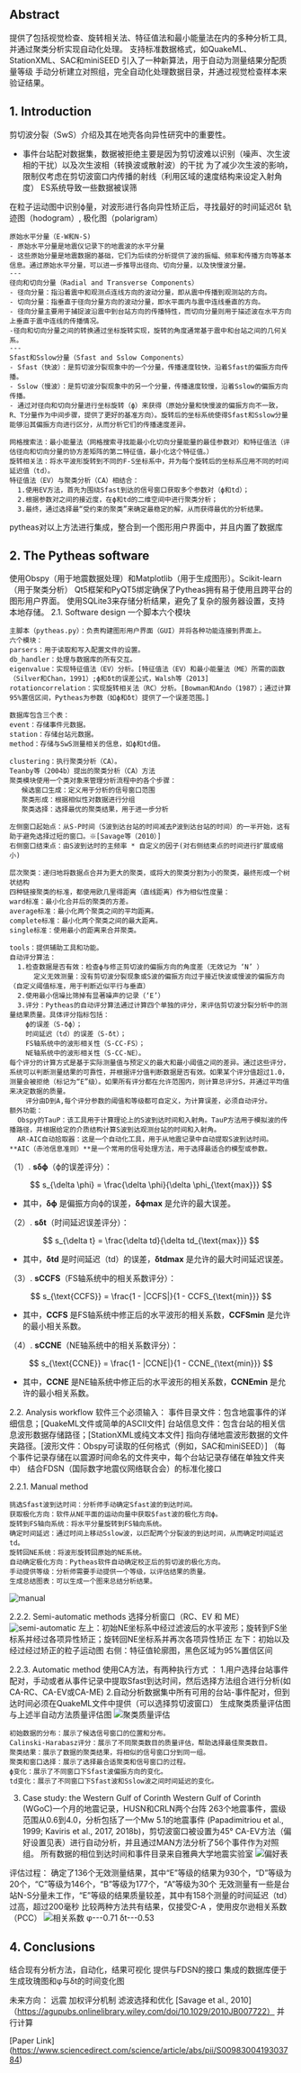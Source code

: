 ## Abstract
提供了包括视觉检查、旋转相关法、特征值法和最小能量法在内的多种分析工具,并通过聚类分析实现自动化处理。
支持标准数据格式，如QuakeML、StationXML、SAC和miniSEED
引入了一种新算法，用于自动为测量结果分配质量等级
手动分析建立对照组，完全自动化处理数据目录，并通过视觉检查样本来验证结果。

## 1. Introduction 
  剪切波分裂（SwS）介绍及其在地壳各向异性研究中的重要性。
 * 事件台站配对数据集，数据被拒绝主要是因为剪切波难以识别（噪声、次生波相的干扰）以及次生波相（转换波或散射波）的干扰
 为了减少次生波的影响，限制仅考虑在剪切波窗口内传播的射线（利用区域的速度结构来设定入射角度）
 ES系统导致一些数据被误筛

 在粒子运动图中识别ϕ量，对波形进行各向异性矫正后，寻找最好的时间延迟δt
 轨迹图（hodogram）, 极化图（polarigram）

```
原始水平分量（E-W和N-S)
- 原始水平分量是地震仪记录下的地震波的水平分量
- 这些原始分量是地震数据的基础，它们为后续的分析提供了波的振幅、频率和传播方向等基本信息。通过原始水平分量，可以进一步推导出径向、切向分量，以及快慢波分量。
---
径向和切向分量（Radial and Transverse Components）
- 径向分量：指沿着震中和观测点连线方向的波动分量，即从震中传播到观测站的方向。
- 切向分量：指垂直于径向分量方向的波动分量，即水平面内与震中连线垂直的方向。
- 径向分量主要用于捕捉波沿震中到台站方向的传播特性，而切向分量则用于描述波在水平方向上垂直于震中连线的传播情况。
-径向和切向分量之间的转换通过坐标旋转实现，旋转的角度通常基于震中和台站之间的几何关系。
---
Sfast和Sslow分量（Sfast and Sslow Components）
- Sfast（快波）：是剪切波分裂现象中的一个分量，传播速度较快，沿着Sfast的偏振方向传播。
- Sslow（慢波）：是剪切波分裂现象中的另一个分量，传播速度较慢，沿着Sslow的偏振方向传播。
- 通过对径向和切向分量进行坐标旋转（ϕ）来获得（原始分量和快慢波的偏振方向不一致，R、T分量作为中间步骤，提供了更好的基准方向）。旋转后的坐标系统使得Sfast和Sslow分量能够沿其偏振方向进行区分，从而分析它们的传播速度差异。
```

    网格搜索法：最小能量法（网格搜索寻找能最小化切向分量能量的最佳参数对）和特征值法（评估径向和切向分量的协方差矩阵的第二特征值，最小化这个特征值。）
    旋转相关法：将水平波形旋转到不同的F-S坐标系中，并为每个旋转后的坐标系应用不同的时间延迟值（td）。
    特征值法（EV）与聚类分析（CA）相结合：
      1.使用EV方法，首先为围绕Sfast到达的信号窗口获取多个参数对（ϕ和td）；
      2.根据参数对之间的接近度，在ϕ和td的二维空间中进行聚类分析；
      3.最终，通过选择最“受约束的聚类”来确定最稳定的解，从而获得最优的分析结果。

pytheas对以上方法进行集成，整合到一个图形用户界面中，并且内置了数据库

## 2. The Pytheas software
使用Obspy（用于地震数据处理）和Matplotlib（用于生成图形）。Scikit-learn（用于聚类分析）
Qt5框架和PyQT5绑定确保了Pytheas拥有易于使用且跨平台的图形用户界面。
使用SQLite3来存储分析结果，避免了复杂的服务器设置，支持本地存储。
2.1. Software design 
一个脚本六个模块
```
主脚本（pytheas.py）：负责构建图形用户界面（GUI）并将各种功能连接到界面上。
六个模块：
parsers：用于读取和写入配置文件的设置。
db_handler：处理与数据库的所有交互。
eigenvalue：实现特征值法（EV）分析。[特征值法（EV）和最小能量法（ME）所需的函数（Silver和Chan，1991）;ϕ和δt的误差公式，Walsh等（2013]
rotationcorrelation：实现旋转相关法（RC）分析。[Bowman和Ando（1987）；通过计算95%置信区间，Pytheas为参数（如ϕ和δt）提供了一个误差范围。]

数据库包含三个表：
event：存储事件元数据。
station：存储台站元数据。
method：存储与SwS测量相关的信息，如ϕ和td值。
```
```
clustering：执行聚类分析（CA）。
Teanby等（2004b）提出的聚类分析（CA）方法
聚类模块使用一个类对象来管理分析流程中的各个步骤：
   候选窗口生成：定义用于分析的信号窗口范围
   聚类形成：根据相似性对数据进行分组
   聚类选择：选择最优的聚类结果，用于进一步分析

左侧窗口起始点：从S-P时间（S波到达台站的时间减去P波到达台站的时间）的一半开始，这有助于避免选择过短的窗口。※[Savage等（2010）]
右侧窗口结束点：由S波到达时的主频率 * 自定义的因子(对右侧结束点的时间进行扩展或缩小)

层次聚类：递归地将数据点合并为更大的聚类，或将大的聚类分割为小的聚类，最终形成一个树状结构
四种链接聚类的标准，都使用欧几里得距离（直线距离）作为相似性度量：
ward标准：最小化合并后的聚类的方差。
average标准：最小化两个聚类之间的平均距离。
complete标准：最小化两个聚类之间的最大距离。
single标准：使用最小的距离来合并聚类。
```

```
tools：提供辅助工具和功能。
自动评分算法：
  1.检查数据是否有效：检查ϕ与修正剪切波的偏振方向的角度差（无效记为 ‘N’ ）
      定义无效测量：没有剪切波分裂现象或S波的偏振方向过于接近快波或慢波的偏振方向（自定义阈值标准，用于判断近似平行与垂直）
  2.使用最小信噪比筛掉有显著噪声的记录（‘E’）
  3.评分：Pytheas的自动评分算法通过计算四个单独的评分，来评估剪切波分裂分析中的测量结果质量。具体评分指标包括：
    ϕ的误差（S-δϕ）；
    时间延迟（td）的误差（S-δt）；
    FS轴系统中的波形相关性（S-CC-FS）；
    NE轴系统中的波形相关性（S-CC-NE）。
每个评分的计算方式是基于实际测量值与预定义的最大和最小阈值之间的差异。通过这些评分，系统可以判断测量结果的可靠性，并根据评分值判断数据是否有效。如果某个评分值超过1.0，测量会被拒绝（标记为“E”级）。如果所有评分都在允许范围内，则计算总评分S，并通过平均值来决定数据的质量。
    评分由D到A,每个评分参数的阈值和等级都可自定义，为计算误差，必须自动评分。
额外功能：
  Obspy的TauP：该工具用于计算理论上的S波到达时间和入射角。TauP方法用于模拟波的传播路径，并根据给定的介质结构计算S波到达观测台站的时间和入射角。
  AR-AIC自动拾取器：这是一个自动化工具，用于从地震记录中自动提取S波到达时间。**AIC（赤池信息准则）**是一个常用的信号处理方法，用于选择最适合的模型或参数。
```
 （1）. **sδϕ**（ϕ的误差评分）：
   
   $$ 
   s_{\delta \phi} = \frac{\delta \phi}{\delta \phi_{\text{max}}}
   $$ 
   - 其中，**δϕ** 是偏振方向ϕ的误差，**δϕmax** 是允许的最大误差。

 （2）. **sδt**（时间延迟误差评分）：

   $$ 
   s_{\delta t} = \frac{\delta td}{\delta td_{\text{max}}}
   $$ 
   - 其中，**δtd** 是时间延迟（td）的误差，**δtdmax** 是允许的最大时间延迟误差。

 （3）. **sCCFS**（FS轴系统中的相关系数评分）：

   $$ 
   s_{\text{CCFS}} = \frac{1 - |CCFS|}{1 - CCFS_{\text{min}}}
   $$ 
   - 其中，**CCFS** 是FS轴系统中修正后的水平波形的相关系数，**CCFSmin** 是允许的最小相关系数。

 （4）. **sCCNE**（NE轴系统中的相关系数评分）：

   $$ 
   s_{\text{CCNE}} = \frac{1 - |CCNE|}{1 - CCNE_{\text{min}}}
   $$ 
   - 其中，**CCNE** 是NE轴系统中修正后的水平波形的相关系数，**CCNEmin** 是允许的最小相关系数。

2.2. Analysis workflow
软件三个必须输入：
      事件目录文件：包含地震事件的详细信息；[QuakeML文件或简单的ASCII文件]
      台站信息文件：包含台站的相关信息波形数据存储路径；[StationXML或纯文本文件]
      指向存储地震波形数据的文件夹路径。[波形文件：Obspy可读取的任何格式（例如，SAC和miniSEED）]
      （每个事件记录存储在以震源时间命名的文件夹中，每个台站记录存储在单独文件夹中）
结合FDSN（国际数字地震仪网络联合会）的标准化接口

2.2.1. Manual method 
```
挑选Sfast波到达时间：分析师手动确定Sfast波的到达时间。
获取极化方向：软件从NE平面的运动向量中获取Sfast波的极化方向ϕ。
旋转到FS轴向系统：将水平分量旋转到FS轴向系统。
确定时间延迟：通过时间上移动Sslow波，以匹配两个分裂波的到达时间，从而确定时间延迟td。
旋转回NE系统：将波形旋转回原始的NE系统。
自动确定极化方向：Pytheas软件自动确定校正后的剪切波的极化方向。
手动提供等级：分析师需要手动提供一个等级，以评估结果的质量。
生成总结图表：可以生成一个图来总结分析结果。
```
![manual](https://github.com/user-attachments/assets/8c98d0e8-32bd-4f4f-b683-c5a3a5d02156)

2.2.2. Semi-automatic methods
选择分析窗口（RC、EV 和 ME）
![semi-automatic](https://github.com/user-attachments/assets/4bd259a7-f384-49fb-9ec7-1bf2e227201a)
左上：初始NE坐标系中经过滤波后的水平波形；旋转到FS坐标系并经过各项异性矫正；旋转回NE坐标系并再次各项异性矫正
左下：初始以及经过经过矫正的粒子运动图
右侧：特征值轮廓图，黑色区域为95%置信区间

2.2.3. Automatic method
使用CA方法，有两种执行方式 ：
1.用户选择台站事件配对，手动或者从事件记录中提取Sfast到达时间，然后选择方法组合进行分析(如CA-RC、CA-EV或CA-ME)
2.自动分析数据集中所有可用的台站-事件配对，但到达时间必须在QuakeML文件中提供（可以选择剪切波窗口）
生成聚类质量评估图与上述半自动方法质量评估图
![聚类质量评估](https://github.com/user-attachments/assets/7519e556-dd7f-4d2e-9c3d-bbc0c3833e1e)
```
初始数据的分布：展示了候选信号窗口的位置和分布。
Calinski-Harabasz评分：展示了不同聚类数目的质量评估，帮助选择最佳聚类数目。
聚类结果：展示了数据的聚类结果，将相似的信号窗口分到同一组。
聚类和窗口选择：展示了选择最合适聚类和信号窗口的过程。
ϕ变化：展示了不同窗口下Sfast波偏振方向的变化。
td变化：展示了不同窗口下Sfast波和Sslow波之间时间延迟的变化。
```

3. Case study: the Western Gulf of Corinth
Western Gulf of Corinth (WGoC)一个月的地震记录，HUSN和CRLN两个台阵
263个地震事件，震级范围从0.6到4.0，分析包括了一个Mw 5.1的地震事件
(Papadimitriou et al., 1999; Kaviris et al., 2017, 2018b)，剪切波窗口被设置为45°
CA-EV方法（偏好设置见表）进行自动分析，并且通过MAN方法分析了56个事件作为对照组。
所有数据的相位到达时间和事件目录来自雅典大学地震实验室
![偏好表](https://github.com/user-attachments/assets/6403736f-f560-4206-80cc-94d04311c770)

评估过程：
确定了136个无效测量结果，其中“E”等级的结果为930个，“D”等级为20个，“C”等级为146个，“B”等级为177个，“A”等级为30个
无效测量有一些是台站N-S分量未工作，“E”等级的结果质量较差，其中有158个测量的时间延迟（td）过高，超过200毫秒
比较两种方法共有结果，仅接受C-A ，使用皮尔逊相关系数（PCC）
![相关系数](https://github.com/user-attachments/assets/87f46f90-7b28-4c0b-b06b-07ef63fd1307)
φ---0.71   δt---0.53

## 4. Conclusions 
结合现有分析方法，自动化，结果可视化
提供与FDSN的接口
集成的数据库便于生成玫瑰图和φ与δt的时间变化图

未来方向：
远震
加权评分机制
滤波选择和优化 [Savage et al., 2010]（https://agupubs.onlinelibrary.wiley.com/doi/10.1029/2010JB007722）
并行计算

[Paper Link] (https://www.sciencedirect.com/science/article/abs/pii/S0098300419303784)